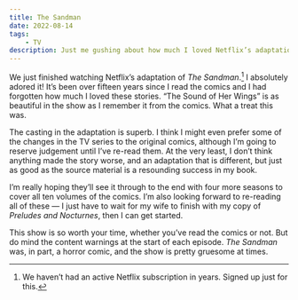 ```yaml
---
title: The Sandman
date: 2022-08-14
tags:
    - TV
description: Just me gushing about how much I loved Netflix’s adaptation of The Sandman comics by Neil Gaiman. What an absolute treat.
---
```


We just finished watching Netflix’s adaptation of <i>The Sandman</i>.[^1] I absolutely adored it! It’s been over fifteen years since I read the comics and I had forgotten how much I loved these stories. “The Sound of Her Wings” is as beautiful in the show as I remember it from the comics. What a treat this was.

The casting in the adaptation is superb. I think I might even prefer some of the changes in the TV series to the original comics, although I’m going to reserve judgement until I’ve re-read them. At the very least, I don’t think anything made the story worse, and an adaptation that is different, but just as good as the source material is a resounding success in my book.

I’m really hoping they’ll see it through to the end with four more seasons to cover all ten volumes of the comics. I’m also looking forward to re-reading all of these — I just have to wait for my wife to finish with my copy of <i>Preludes and Nocturnes</i>, then I can get started.

This show is so worth your time, whether you’ve read the comics or not. But do mind the content warnings at the start of each episode. _The Sandman_ was, in part, a horror comic, and the show is pretty gruesome at times.

[^1]: We haven’t had an active Netflix subscription in years. Signed up just for this.
